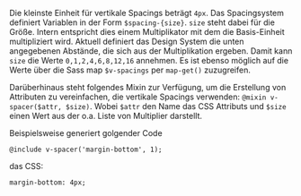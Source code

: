 Die kleinste Einheit für vertikale Spacings beträgt `4px`. Das Spacingsystem definiert Variablen in der Form `$spacing-{size}`. `size` steht dabei für die Größe. Intern entspricht dies einem Multiplikator mit dem die Basis-Einheit multipliziert wird. Aktuell definiert das Design System die unten angegebenen Abstände, die sich aus der Multiplikation ergeben. Damit kann `size` die Werte `0,1,2,4,6,8,12,16` annehmen.
Es ist ebenso möglich auf die Werte über die Sass map `$v-spacings` per `map-get()` zuzugreifen.

Darüberhinaus steht folgendes Mixin zur Verfügung, um die Erstellung von Attributen zu vereinfachen, die vertikale Spacings verwenden: ``@mixin v-spacer($attr, $size)``. Wobei `$attr` den Name das CSS Attributs und `$size` einen Wert aus der o.a. Liste von Multiplier darstellt. 

Beispielsweise generiert golgender Code

```
@include v-spacer('margin-bottom', 1);
```

das CSS:

```
margin-bottom: 4px;
```
